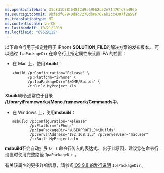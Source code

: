 ```yaml
---
ms.openlocfilehash: 31c8d1b781648f2d9c69062c52e71478fc7a496b
ms.sourcegitcommit: 9bfedf07940dad7270db86767eb2cc4007f2a59f
ms.translationtype: MT
ms.contentlocale: zh-CN
ms.lasthandoff: 10/21/2019
ms.locfileid: "69529112"
---
```


以下命令行用于指定适用于 iPhone **SOLUTION_FILE**的解决方案的发布版本。 可以通过 `IpaPackageDir` 在命令行上指定属性来设置 IPA 的位置：

- 在 Mac 上，使用**xbuild**：

  ```
  xbuild /p:Configuration="Release" \ 
         /p:Platform="iPhone" \ 
         /p:IpaPackageDir="$HOME/Builds" \
         /t:Build MyProject.sln
  ```

**Xbuild**命令通常位于目录 **/Library/Frameworks/Mono.framework/Commands**中。

- 在 Windows 上，使用**msbuild**：

  ```
  msbuild /p:Configuration="Release" 
          /p:Platform="iPhone" 
          /p:IpaPackageDir="%USERPROFILE%\Builds" 
          /p:ServerAddress="192.168.1.3" /p:ServerUser="macuser"  
          /t:Build MyProject.sln
  ```

**msbuild**不会自动扩展 `$( )` 命令行传入的表达式。 出于此原因，建议您在命令行设置时使用完整路径 `IpaPackageDir` 。

有关该属性的更多详细信息，请参阅[iOS 9.8 的发行说明](https://github.com/xamarin/release-notes-archive/blob/master/release-notes/ios/xamarin.ios_9/xamarin.ios_9.8.md#new-msbuild-property-ipapackagedir-to-customize-ipa-output-location) `IpaPackageDir` 。
